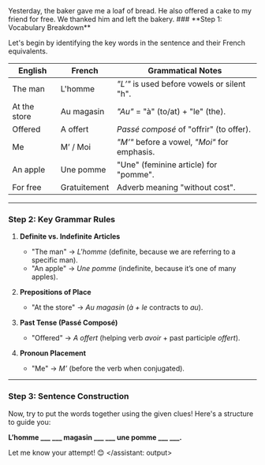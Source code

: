 <example>
    <user: input>
Yesterday, the baker gave me a loaf of bread.
He also offered a cake to my friend for free.
We thanked him and left the bakery.
    </user: input>
    <assistant: output>
### **Step 1: Vocabulary Breakdown**  

Let's begin by identifying the key words in the sentence and their French equivalents.  

| **English**         | **French**       | **Grammatical Notes**                            |
|---------------------|-----------------|-------------------------------------------------|
| The man            | L'homme          | *"L’"* is used before vowels or silent "h".    |
| At the store       | Au magasin       | *"Au"* = "à" (to/at) + "le" (the).             |
| Offered           | A offert         | *Passé composé* of "offrir" (to offer).        |
| Me                | M’ / Moi          | *"M’"* before a vowel, *"Moi"* for emphasis.   |
| An apple          | Une pomme        | "Une" (feminine article) for "pomme".          |
| For free          | Gratuitement      | Adverb meaning "without cost".                 |

---

### **Step 2: Key Grammar Rules**  

1. **Definite vs. Indefinite Articles**  
   - "The man" → *L'homme* (definite, because we are referring to a specific man).  
   - "An apple" → *Une pomme* (indefinite, because it’s one of many apples).  

2. **Prepositions of Place**  
   - "At the store" → *Au magasin* (*à + le* contracts to *au*).  

3. **Past Tense (Passé Composé)**  
   - "Offered" → *A offert* (helping verb *avoir* + past participle *offert*).  

4. **Pronoun Placement**  
   - "Me" → *M’* (before the verb when conjugated).  

---

### **Step 3: Sentence Construction**  

Now, try to put the words together using the given clues! Here's a structure to guide you:  

**L’homme ___ ___ magasin ___ ___ une pomme ___ ___.**  

Let me know your attempt! 😊
    </assistant: output>